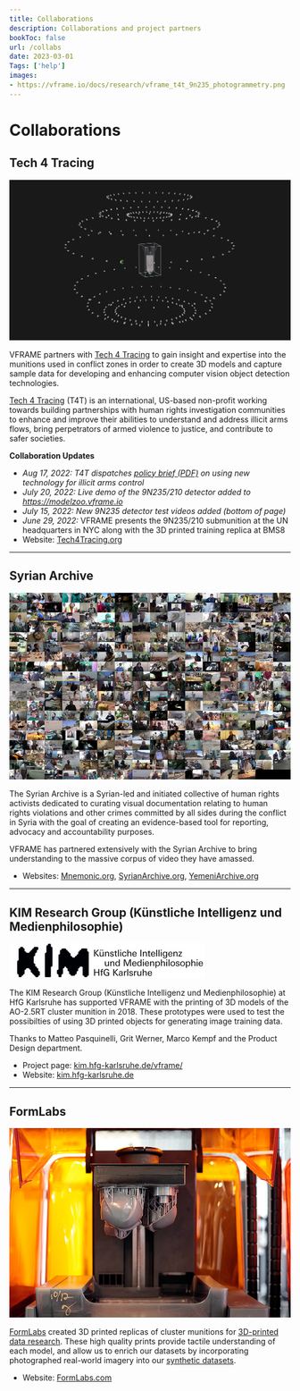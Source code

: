 ```yaml
---
title: Collaborations
description: Collaborations and project partners
bookToc: false
url: /collabs
date: 2023-03-01
Tags: ['help']
images:
- https://vframe.io/docs/research/vframe_t4t_9n235_photogrammetry.png
---
```


# Collaborations

## Tech 4 Tracing

![Photogrammetry of the 9N235 submunition](images/t4t/vframe_t4t_9n235_photogrammetry.png#watermark)

VFRAME partners with [Tech 4 Tracing](https://tech4tracing.org/) to gain insight and expertise into the munitions used in conflict zones in order to create 3D models and capture sample data for developing and enhancing computer vision object detection technologies.

[Tech 4 Tracing](https://tech4tracing.org/) (T4T) is an international, US-based non-profit working towards building partnerships with human rights investigation communities to enhance and improve their abilities to understand and address illicit arms flows, bring perpetrators of armed violence to justice, and contribute to safer societies.

**Collaboration Updates**
- *Aug 17, 2022: T4T dispatches [policy brief (PDF)](https://tech4tracing.org/wp-content/uploads/2022/08/T4T-PolicyBrief1-Aug2022.pdf)  on using new technology for illicit arms control*
- *July 20, 2022: Live demo of the 9N235/210 detector added to https://modelzoo.vframe.io*
- *July 15, 2022: New 9N235 detector test videos added (bottom of page)*
- *June 29, 2022:* VFRAME presents the 9N235/210 submunition at the UN headquarters in NYC along with the 3D printed training replica at BMS8
- Website: [Tech4Tracing.org](https://tech4tracing.org/)

---

## Syrian Archive

![Images from the Syrian Archive&rsquo;s chemical weapon investigation](images/mnemonic/syrian_archive_chemical_weapons_database.jpg)

The Syrian Archive is a Syrian-led and initiated collective of human rights activists dedicated to curating visual documentation relating to human rights violations and other crimes committed by all sides during the conflict in Syria with the goal of creating an evidence-based tool for reporting, advocacy and accountability purposes.

VFRAME has partnered extensively with the Syrian Archive to bring understanding to the massive corpus of video they have amassed.

* Websites: [Mnemonic.org](https://mnemonic.org), [SyrianArchive.org](https://syrianarchive.org/en), [YemeniArchive.org](https://yemeniarchive.org/en)

---

## KIM Research Group (Künstliche Intelligenz und Medienphilosophie)

![](images/kim/index.jpg)

The KIM Research Group (Künstliche Intelligenz und Medienphilosophie) at HfG Karlsruhe has supported VFRAME with the printing of 3D models of the AO-2.5RT cluster munition in 2018. These prototypes were used to test the possibilties of using 3D printed objects for generating image training data.

Thanks to Matteo Pasquinelli, Grit Werner, Marco Kempf and the Product Design department.

* Project page: [kim.hfg-karlsruhe.de/vframe/](http://kim.hfg-karlsruhe.de/vframe/)
* Website: [kim.hfg-karlsruhe.de](http://kim.hfg-karlsruhe.de/)

---

## FormLabs

![3D print at FormLabs in Berlin using the new Form 3](images/formlabs/vframe_formlabs_01.jpg#watermark)

[FormLabs](https://formlabs.com) created 3D printed replicas of cluster munitions for [3D-printed data research](/3d-printed-training-data). These high quality prints provide tactile understanding of each model, and allow us to enrich our datasets by incorporating photographed real-world imagery into our [synthetic datasets](/research/synthetic-datasets/).
  
* Website: [FormLabs.com](https://formlabs.com/)
